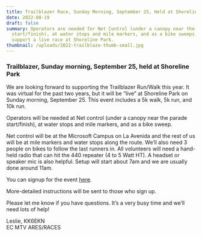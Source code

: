```yaml
---
title: Trailblazer Race, Sunday Morning, September 25, Held at Shoreline Park
date: 2022-08-19
draft: false
summary: Operators are needed for Net Control (under a canopy near the parade
  start/finish), at water stops and mile markers, and as a bike sweeps, to
  support a live race at Shoreline Park.
thumbnail: /uploads/2022-trailblaze-thumb-small.jpg
---
```

### Trailblazer, Sunday morning, September 25, held at Shoreline Park

We are looking forward to supporting the Trailblazer Run/Walk this year. It was virtual for the past two years, but it will be “live” at Shoreline Park on Sunday morning, September 25. This event includes a 5k walk, 5k run, and 10k run.

Operators will be needed at Net control (under a canopy near the parade start/finish), at water stops and mile markers, and as a bike sweep.

Net control will be at the Microsoft Campus on La Avenida and the rest of us will be at mile markers and water stops along the route. We’ll also need 3 people on bikes to follow the last runners in. All volunteers will need a hand-held radio that can hit the 440 repeater (4 to 5 Watt HT). A headset or speaker mic is also helpful. Setup will start about 7am and we are usually done around 11am.

You can signup for the event [here](http://www.k6mtv.org/events/TrailB-Signup.html).

More-detailed instructions will be sent to those who sign up.

Please let me know if you have questions. It’s a very busy time and we’ll need lots of help!

Leslie, KK6EKN  
EC MTV ARES/RACES
